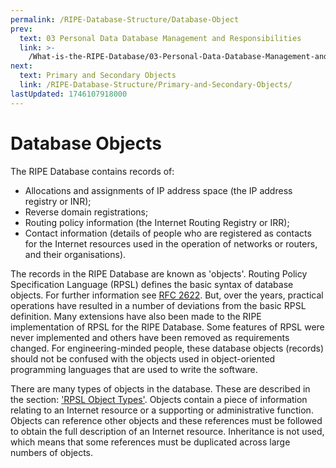 ```yaml
---
permalink: /RIPE-Database-Structure/Database-Object
prev:
  text: 03 Personal Data Database Management and Responsibilities
  link: >-
    /What-is-the-RIPE-Database/03-Personal-Data-Database-Management-and-Responsibilities/
next:
  text: Primary and Secondary Objects
  link: /RIPE-Database-Structure/Primary-and-Secondary-Objects/
lastUpdated: 1746107918000
---
```


# Database Objects

The RIPE Database contains records of:

* Allocations and assignments of IP address space (the IP address registry or INR);
* Reverse domain registrations;
* Routing policy information (the Internet Routing Registry or IRR);
* Contact information (details of people who are registered as contacts for the Internet resources used in the operation of networks or routers, and their organisations).

The records in the RIPE Database are known as 'objects'. Routing Policy Specification Language (RPSL) defines the basic syntax of database objects. For further information see [RFC 2622](https://tools.ietf.org/html/rfc2622). But, over the years, practical operations have resulted in a number of deviations from the basic RPSL definition. Many extensions have also been made to the RIPE implementation of RPSL for the RIPE Database. Some features of RPSL were never implemented and others have been removed as requirements changed. For engineering-minded people, these database objects (records) should not be confused with the objects used in object-oriented programming languages that are used to write the software.

There are many types of objects in the database. These are described in the section: ['RPSL Object Types'](../RPSL-Object-Types/RPSL-Object-Types#rpsl-object-types). Objects contain a piece of information relating to an Internet resource or a supporting or administrative function. Objects can reference other objects and these references must be followed to obtain the full description of an Internet resource. Inheritance is not used, which means that some references must be duplicated across large numbers of objects.
